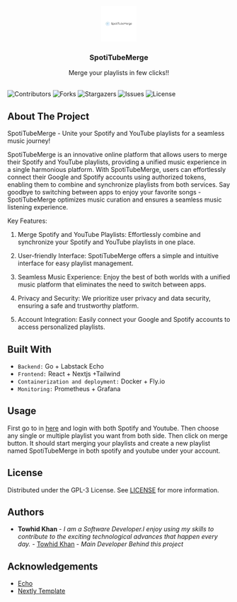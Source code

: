 <br/>
<p align="center">
  <a href="https://github.com/KnockOutEZ/spotitubemerge">
    <img src="/assets/SpotiTubeMerge-logo/default.png" alt="Logo" width="80" height="80">
  </a>

  <h3 align="center">SpotiTubeMerge</h3>

  <p align="center">
    Merge your playlists in few clicks!!
    <br/>
    <br/>
  </p>
</p>

![Contributors](https://img.shields.io/github/contributors/KnockOutEZ/spotitubemerge?color=dark-green) ![Forks](https://img.shields.io/github/forks/KnockOutEZ/spotitubemerge?style=social) ![Stargazers](https://img.shields.io/github/stars/KnockOutEZ/spotitubemerge?style=social) ![Issues](https://img.shields.io/github/issues/KnockOutEZ/spotitubemerge) ![License](https://img.shields.io/github/license/KnockOutEZ/spotitubemerge) 

## About The Project

SpotiTubeMerge - Unite your Spotify and YouTube playlists for a seamless music journey!

SpotiTubeMerge is an innovative online platform that allows users to merge their Spotify and YouTube playlists, providing a unified music experience in a single harmonious platform. With SpotiTubeMerge, users can effortlessly connect their Google and Spotify accounts using authorized tokens, enabling them to combine and synchronize playlists from both services. Say goodbye to switching between apps to enjoy your favorite songs - SpotiTubeMerge optimizes music curation and ensures a seamless music listening experience.

Key Features:

1) Merge Spotify and YouTube Playlists: Effortlessly combine and synchronize your Spotify and YouTube playlists in one place.

2) User-friendly Interface: SpotiTubeMerge offers a simple and intuitive interface for easy playlist management.
    
3) Seamless Music Experience: Enjoy the best of both worlds with a unified music platform that eliminates the need to switch between apps.
    
4) Privacy and Security: We prioritize user privacy and data security, ensuring a safe and trustworthy platform.
    
5) Account Integration: Easily connect your Google and Spotify accounts to access personalized playlists.

## Built With

* `Backend:` Go + Labstack Echo
* `Frontend:` React + Nextjs +Tailwind
* `Containerization and deployment:` Docker + Fly.io
* `Monitoring:` Prometheus + Grafana

## Usage

First go to in [here](https://spotitubemerge.nexentra.online/auth) and login with both Spotify and Youtube. Then choose any single or multiple playlist you want from both side. Then click on merge button. It should start merging your playlists and create a new playlist named SpotiTubeMerge in both spotify and youtube under your account.


## License

Distributed under the GPL-3 License. See [LICENSE](https://github.com/KnockOutEZ/spotitubemerge/blob/main/LICENSE.md) for more information.

## Authors

* **Towhid Khan** - *I am a Software Developer.I enjoy using my skills to contribute to the exciting technological advances that happen every day.* - [Towhid Khan](https://github.com/KnockOutEZ) - *Main Developer Behind this project*

## Acknowledgements

* [Echo](https://github.com/labstack/echo)
* [Nextly Template](https://github.com/web3templates/nextly-template)
